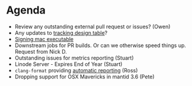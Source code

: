 Agenda
======

* Review any outstanding external pull request or issues? (Owen)
* Any updates to [tracking design table](https://github.com/mantidproject/documents/blob/master/Project-Management/TechnicalSteeringCommittee/reports/TSC-TrackingDesignProposals.md)? 
* [Signing mac executable](http://certhelp.ksoftware.net/support/articles/18835-how-do-i-sign-files-on-mac-osx-) 
* Downstream jobs for PR builds. Or can we otherwise speed things up. Request from Nick D.
* Outstanding issues for metrics reporting (Stuart)
* Linode Server - Expires End of Year (Stuart)
* `clang-format` providing [automatic reporting](http://builds.mantidproject.org/view/All/job/master_clang-format/) (Ross)
* Dropping support for OSX Mavericks in mantid 3.6 (Pete)
